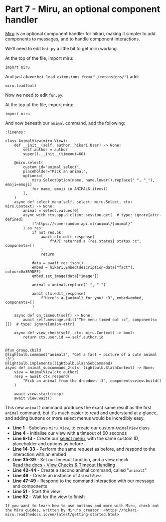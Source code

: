 # Part 7 - Miru, an optional component handler

[Miru](https://hikari-miru.readthedocs.io/en/latest/index.html) is an optional component handler for hikari, making it simpler to add components to messages, and to handle component interactions.

We'll need to edit `bot.py` a little bit to get miru working.

At the top of the file, import miru:

```{code-block} python
import miru
```

And just above `bot.load_extensions_from("./extensions/")` add:

```{code-block} python
miru.load(bot)
```

Now we need to edit `fun.py`.

At the top of the file, import miru:

```{code-block} python
import miru
```

And now beneath our `animal` command, add the following:

```{code-block} python
:linenos:

class AnimalView(miru.View):
    def __init__(self, author: hikari.User) -> None:
        self.author = author
        super().__init__(timeout=60)

    @miru.select(
        custom_id="animal_select",
        placeholder="Pick an animal",
        options=[
            miru.SelectOption(name, name.lower().replace(" ", "_"), emoji=emoji)
            for name, emoji in ANIMALS.items()
        ],
    )
    async def select_menu(self, select: miru.Select, ctx: miru.Context) -> None:
        animal = select.values[0]
        async with ctx.app.d.client_session.get(  # type: ignore[attr-defined]
            f"https://some-random-api.ml/animal/{animal}"
        ) as res:
            if not res.ok:
                await ctx.edit_response(
                    f"API returned a {res.status} status :c", components=[]
                )
                return

            data = await res.json()
            embed = hikari.Embed(description=data["fact"], colour=0x3B9DFF)
            embed.set_image(data["image"])

            animal = animal.replace("_", " ")

            await ctx.edit_response(
                f"Here's a {animal} for you! :3", embed=embed, components=[]
            )

    async def on_timeout(self) -> None:
        await self.message.edit("The menu timed out :c", components=[])  # type: ignore[union-attr]

    async def view_check(self, ctx: miru.Context) -> bool:
        return ctx.user.id == self.author.id


@fun_group.child
@lightbulb.command("animal2", "Get a fact + picture of a cute animal :3")
@lightbulb.implements(lightbulb.SlashSubCommand)
async def animal_subcommand_2(ctx: lightbulb.SlashContext) -> None:
    view = AnimalView(ctx.author)
    resp = await ctx.respond(
        "Pick an animal from the dropdown :3", components=view.build()
    )

    await view.start(resp)
    await view.wait()
```

This new `animal2` command produces the exact same result as the first `animal` command, but it's much easier to read and understand at a glance, and adding buttons or more select menus would be incredibly easy.

- **Line 1** - Subclass `miru.View`, to create our custom `AnimalView` class
- **Line 4** - Initialise our view with a timeout of 60 seconds
- **Line 6-13** - Create our [select menu](https://hikari-miru.readthedocs.io/en/latest/api_references/select.html), with the same custom ID, placeholder and options as before
- **Line 14-33** - Perform the same request as before, and respond to the interaction with an embed
- **Line 35-39** - Set our timeout function, and a view check  
    [Read the docs - View Checks & Timeout Handling](https://hikari-miru.readthedocs.io/en/latest/guides/checks_timeout.html)
- **Line 42-44** - Create a second animal command, called "`animal2`"
- **Line 46** - Create an instance of `AnimalView`
- **Line 47-49** - Respond to the command interaction with our message and components
- **Line 51** - Start the view
- **Line 52** - Wait for the view to finish

```{note}
If you want to learn how to use buttons and more with Miru, check out the Miru guides, written by Miru's creator: <https://hikari-miru.readthedocs.io/en/latest/getting-started.html>
```